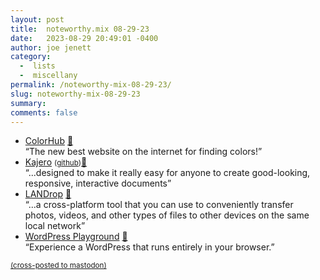 ```yaml
---
layout: post
title:  noteworthy.mix 08-29-23
date:   2023-08-29 20:49:01 -0400
author: joe jenett
category:
  -  lists
  -  miscellany
permalink: /noteworthy-mix-08-29-23/
slug: noteworthy-mix-08-29-23
summary: 
comments: false
---
```

<ul class="links">
	<li><a title="ColorHub" href="https://colorhub.art/">ColorHub</a> <a href="https://pinboard.in/u:tdjones">📌</a><br>“The new best website on the internet for finding colors!”</li>
	<li><a title="Kajero" href="https://joelotter.github.io/kajero/">Kajero</a> <small>(<a href="https://github.com/JoelOtter/kajero">github</a>)</small><a href="https://pinboard.in/u:dusko">📌</a><br>“...designed to make it really easy for anyone to create good-looking, responsive, interactive documents”</li>
	<li><a title="LANDrop - Drop any files to any devices on your LAN" href="https://landrop.app/">LANDrop</a> <a href="https://pinboard.in/u:zero1infinity">📌</a><br>“...a cross-platform tool that you can use to conveniently transfer photos, videos, and other types of files to other devices on the same local network”</li>
	<li><a title="WordPress Playground" href="https://developer.wordpress.org/playground/">WordPress Playground</a> <a href="https://pinboard.in/u:ftofani">📌</a><br>“Experience a WordPress that runs entirely in your browser.”</li>
</ul>
<a href="https://brid.gy/publish/mastodon"><small>(cross-posted to mastodon)</small></a>